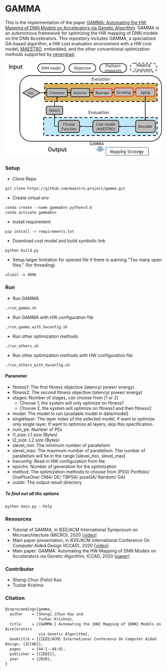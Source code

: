 # GAMMA #
This is the implementation of the paper [GAMMA: Automating the HW Mapping of DNN Models on
Accelerators via Genetic Algorithm](https://cpb-us-w2.wpmucdn.com/sites.gatech.edu/dist/c/332/files/2020/08/gamma_iccad2020.pdf). 
GAMMA is an autonomous framework for optimizing the HW mapping of DNN models on the DNN Accelerators. This repository includes GAMMA, 
a specialized GA-based algorithm, a HW cost evaluation environment with a HW cost model, [MAESTRO](http://maestro.ece.gatech.edu/), embedded, 
and the other conventional optimization methods supported by [nevergrad](https://github.com/facebookresearch/nevergrad).

![GAMMA Framework](./others/gamma.jpg)


### Setup ###
* Clone Repo
```
git clone https://github.com/maestro-project/gamma.git
```
* Create virtual env
```
conda create --name gammaEnv python=3.6
conda activate gammaEnv
```
* Install requirement
```
pip install -r requirements.txt
```

* Download cost model and build symbolic link
```
python build.py
```

* Setup larger limitation for opened file if there is warning "Too many open files." (for threading)
```
ulimit -n 4096
```

### Run ###
* Run GAMMA
```
./run_gamma.sh
```
* Run GAMMA with HW configuration file
```
./run_gamma_with_hwconfig.sh
```
* Run other optimization methods
```
./run_others.sh
```
* Run other optimization methods with HW configuration file
```
./run_others_with_hwconfig.sh
```

#### Parameter ####
* fitness1: The first fitness objective (latency/ power/ energy)
* fitness2: The second fitness objective (latency/ power/ energy)
* stages: Number of stages, can choose from [1 or 2]
    * Choose 1, the system will only optimize on fitness1
    * Choose 2, the system will optimize on fitness1 and then fitness2 
* model: The model to run (available model in data/model)
* singlelayer: The layer index of the selected model, if want to optimize only single layer. If want to optimize all layers, skip this specification.
* num_pe: Number of PEs
* l1_size: L1 size (Bytes)
* l2_size: L2 size (Bytes)
* slevel_min: The minimum number of parallelism
* slevel_max: The maximum number of parallelism. The number of parallelism will be in the range [slevel_min, slevel_max]
* hwconfig: Read in HW configuration from file
* epochs: Number of generation for the optimization
* method: The optimization methods to choose from (PSO/ Portfolio/ OnePlusOne/ CMA/ DE/ TBPSA/ pureGA/ Random/ GA)
* outdir: The output result directory

##### To find out all the options
```
python main.py --help
```
### Resources
* Tutorial of GAMMA, in IEEE/ACM International Symposium on Microarchitecture (MICRO), 2020 [[video](https://www.youtube.com/watch?v=gfBFRBbcA10)]
* Main paper presentation, in IEEE/ACM International Conference On Computer Aided Design (ICCAD), 2020 [[video](https://www.youtube.com/watch?v=Q7oJBJmVbGw)] 
* Main paper: GAMMA: Automating the HW Mapping of DNN Models on Accelerators via Genetic Algorithm, ICCAD, 2020 [[paper](https://cpb-us-w2.wpmucdn.com/sites.gatech.edu/dist/c/332/files/2020/08/gamma_iccad2020.pdf)]

### Contributor ###
* Sheng-Chun (Felix) Kao
* Tushar Krishna

### Citation ###
```
@inproceedings{gamma,
  author    = {Sheng{-}Chun Kao and
               Tushar Krishna},
  title     = {{GAMMA:} Automating the {HW} Mapping of {DNN} Models on Accelerators
               via Genetic Algorithm},
  booktitle = {{IEEE/ACM} International Conference On Computer Aided Design, {ICCAD}},
  pages     = {44:1--44:9},
  publisher = {{IEEE}},
  year      = {2020},
}
```
